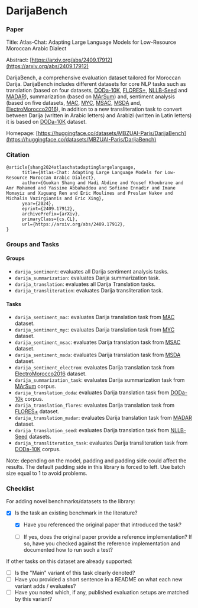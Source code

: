# DarijaBench

### Paper

Title: Atlas-Chat: Adapting Large Language Models for Low-Resource Moroccan Arabic Dialect

Abstract: [https://arxiv.org/abs/2409.17912](https://arxiv.org/abs/2409.17912)

DarijaBench, a comprehensive evaluation dataset tailored for Moroccan Darija. DarijaBench includes different datasets for core NLP tasks such as translation (based on four datasets, [DODa-10K](https://huggingface.co/datasets/MBZUAI-Paris/DODa-10K), [FLORES+](https://github.com/openlanguagedata/flores), [NLLB-Seed](https://github.com/openlanguagedata/seed) and [MADAR](https://sites.google.com/nyu.edu/madar/)), summarization (based  on [MArSum](https://github.com/KamelGaanoun/MoroccanSummarization)) and, sentiment analysis (based on five datasets, [MAC](https://github.com/LeMGarouani/MAC), [MYC](https://github.com/MouadJb/MYC), [MSAC](https://hal.science/hal-03670346/document), [MSDA](https://cc.um6p.ma/cc_datasets) and, [ElectroMorocco2016](https://github.com/sentiprojects/ElecMorocco2016)), in addition to a new transliteration task to convert between Darija (written in Arabic letters) and Arabizi (written in Latin letters) it is based on [DODa-10K](https://huggingface.co/datasets/MBZUAI-Paris/DODa-10K) dataset.


Homepage: [https://huggingface.co/datasets/MBZUAI-Paris/DarijaBench](https://huggingface.co/datasets/MBZUAI-Paris/DarijaBench)


### Citation

```
@article{shang2024atlaschatadaptinglargelanguage,
      title={Atlas-Chat: Adapting Large Language Models for Low-Resource Moroccan Arabic Dialect},
      author={Guokan Shang and Hadi Abdine and Yousef Khoubrane and Amr Mohamed and Yassine Abbahaddou and Sofiane Ennadir and Imane Momayiz and Xuguang Ren and Eric Moulines and Preslav Nakov and Michalis Vazirgiannis and Eric Xing},
      year={2024},
      eprint={2409.17912},
      archivePrefix={arXiv},
      primaryClass={cs.CL},
      url={https://arxiv.org/abs/2409.17912},
}
```

### Groups and Tasks

#### Groups

* `darija_sentiment`: evaluates all Darija sentiment analysis tasks.
* `darija_summarization`: evaluates Darija summarization task.
* `darija_translation`: evaluates all Darija Translation tasks.
* `darija_transliteration`: evaluates Darija transliteration task.

#### Tasks

* `darija_sentiment_mac`: evaluates Darija translation task from [MAC](https://github.com/LeMGarouani/MAC) dataset.
* `darija_sentiment_myc`: evaluates Darija translation task from [MYC](https://github.com/MouadJb/MYC) dataset.
* `darija_sentiment_msac`: evaluates Darija translation task from [MSAC](https://hal.science/hal-03670346/document) dataset.
* `darija_sentiment_msda`: evaluates Darija translation task from [MSDA](https://cc.um6p.ma/cc_datasets) dataset.
* `darija_sentiment_electrom`: evaluates Darija translation task from [ElectroMorocco2016](https://github.com/sentiprojects/ElecMorocco2016) dataset.
* `darija_summarization_task`: evaluates Darija summarization task from [MArSum](https://github.com/KamelGaanoun/MoroccanSummarization) corpus.
* `darija_translation_doda`: evaluates Darija translation task from [DODa-10k](https://huggingface.co/datasets/MBZUAI-Paris/DODa-10K) corpus.
* `darija_translation_flores`: evaluates Darija translation task from [FLORES+](https://github.com/openlanguagedata/flores) dataset.
* `darija_translation_madar`: evaluates Darija translation task from [MADAR](https://sites.google.com/nyu.edu/madar/) dataset.
* `darija_translation_seed`: evaluates Darija translation task from [NLLB-Seed](https://github.com/openlanguagedata/seed) datasets.
* `darija_transliteration_task`: evaluates Darija transliteration task from [DODa-10K](https://huggingface.co/datasets/MBZUAI-Paris/DODa-10K) corpus.

Note: depending on the model, padding and padding side could affect the results. The default padding side in this library is forced to left. Use batch size equal to 1 to avoid problems.

### Checklist

For adding novel benchmarks/datasets to the library:
* [x] Is the task an existing benchmark in the literature?
  * [x] Have you referenced the original paper that introduced the task?
  * [ ] If yes, does the original paper provide a reference implementation? If so, have you checked against the reference implementation and documented how to run such a test?


If other tasks on this dataset are already supported:
* [ ] Is the "Main" variant of this task clearly denoted?
* [ ] Have you provided a short sentence in a README on what each new variant adds / evaluates?
* [ ] Have you noted which, if any, published evaluation setups are matched by this variant?

